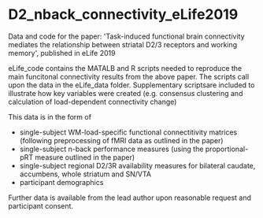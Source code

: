 # D2_nback_connectivity_eLife2019
Data and code for the paper: 'Task-induced functional brain connectivity mediates the relationship between striatal D2/3 receptors and working memory', published in eLife 2019

eLife_code contains the MATALB and R scripts needed to reproduce the main funcitonal connectivity results from the above paper. 
The scripts call upon the data in the eLife_data folder. Supplementary scriptsare included to illustrate how key variables were created (e.g. consensus clustering and calculation of load-dependent connectivity change)

This data is in the form of
 - single-subject WM-load-specific functional connectitivity matrices (following preprocessing of fMRI data as outlined in the paper)
 - single-subject n-back performance measures (using the proportional-pRT measure outlined in the paper)
 - single-subject regional D2/3R availability measures for bilateral caudate, accumbens, whole striatum and SN/VTA 
 - participant demographics
  
Further data is available from the lead author upon reasonable request and participant consent. 
